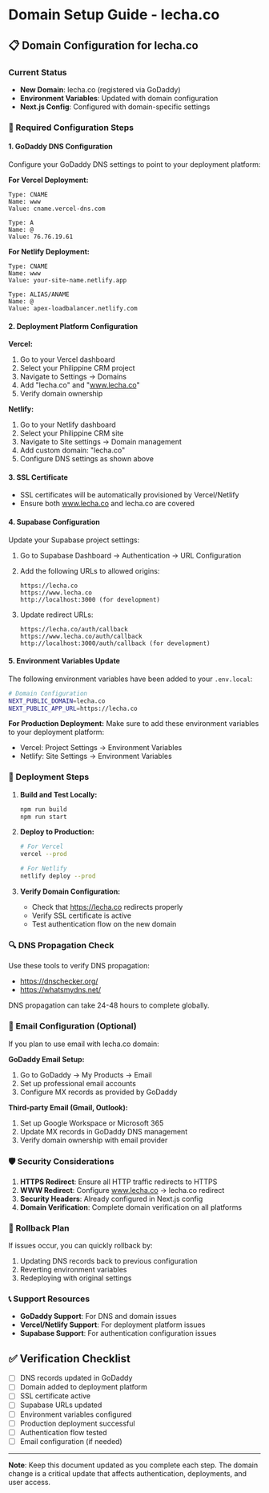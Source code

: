 # Domain Setup Guide - lecha.co

## 📋 Domain Configuration for lecha.co

### Current Status
- **New Domain**: lecha.co (registered via GoDaddy)
- **Environment Variables**: Updated with domain configuration
- **Next.js Config**: Configured with domain-specific settings

### 🔧 Required Configuration Steps

#### 1. GoDaddy DNS Configuration
Configure your GoDaddy DNS settings to point to your deployment platform:

**For Vercel Deployment:**
```
Type: CNAME
Name: www
Value: cname.vercel-dns.com

Type: A
Name: @
Value: 76.76.19.61
```

**For Netlify Deployment:**
```
Type: CNAME
Name: www
Value: your-site-name.netlify.app

Type: ALIAS/ANAME
Name: @
Value: apex-loadbalancer.netlify.com
```

#### 2. Deployment Platform Configuration

**Vercel:**
1. Go to your Vercel dashboard
2. Select your Philippine CRM project
3. Navigate to Settings → Domains
4. Add "lecha.co" and "www.lecha.co"
5. Verify domain ownership

**Netlify:**
1. Go to your Netlify dashboard
2. Select your Philippine CRM site
3. Navigate to Site settings → Domain management
4. Add custom domain: "lecha.co"
5. Configure DNS settings as shown above

#### 3. SSL Certificate
- SSL certificates will be automatically provisioned by Vercel/Netlify
- Ensure both www.lecha.co and lecha.co are covered

#### 4. Supabase Configuration
Update your Supabase project settings:

1. Go to Supabase Dashboard → Authentication → URL Configuration
2. Add the following URLs to allowed origins:
   ```
   https://lecha.co
   https://www.lecha.co
   http://localhost:3000 (for development)
   ```

3. Update redirect URLs:
   ```
   https://lecha.co/auth/callback
   https://www.lecha.co/auth/callback
   http://localhost:3000/auth/callback (for development)
   ```

#### 5. Environment Variables Update
The following environment variables have been added to your `.env.local`:

```bash
# Domain Configuration
NEXT_PUBLIC_DOMAIN=lecha.co
NEXT_PUBLIC_APP_URL=https://lecha.co
```

**For Production Deployment:**
Make sure to add these environment variables to your deployment platform:
- Vercel: Project Settings → Environment Variables
- Netlify: Site Settings → Environment Variables

### 🚀 Deployment Steps

1. **Build and Test Locally:**
   ```bash
   npm run build
   npm run start
   ```

2. **Deploy to Production:**
   ```bash
   # For Vercel
   vercel --prod

   # For Netlify
   netlify deploy --prod
   ```

3. **Verify Domain Configuration:**
   - Check that https://lecha.co redirects properly
   - Verify SSL certificate is active
   - Test authentication flow on the new domain

### 🔍 DNS Propagation Check
Use these tools to verify DNS propagation:
- https://dnschecker.org/
- https://whatsmydns.net/

DNS propagation can take 24-48 hours to complete globally.

### 📧 Email Configuration (Optional)
If you plan to use email with lecha.co domain:

**GoDaddy Email Setup:**
1. Go to GoDaddy → My Products → Email
2. Set up professional email accounts
3. Configure MX records as provided by GoDaddy

**Third-party Email (Gmail, Outlook):**
1. Set up Google Workspace or Microsoft 365
2. Update MX records in GoDaddy DNS management
3. Verify domain ownership with email provider

### 🛡️ Security Considerations

1. **HTTPS Redirect**: Ensure all HTTP traffic redirects to HTTPS
2. **WWW Redirect**: Configure www.lecha.co → lecha.co redirect
3. **Security Headers**: Already configured in Next.js config
4. **Domain Verification**: Complete domain verification on all platforms

### 🔄 Rollback Plan
If issues occur, you can quickly rollback by:
1. Updating DNS records back to previous configuration
2. Reverting environment variables
3. Redeploying with original settings

### 📞 Support Resources
- **GoDaddy Support**: For DNS and domain issues
- **Vercel/Netlify Support**: For deployment platform issues
- **Supabase Support**: For authentication configuration issues

## ✅ Verification Checklist

- [ ] DNS records updated in GoDaddy
- [ ] Domain added to deployment platform
- [ ] SSL certificate active
- [ ] Supabase URLs updated
- [ ] Environment variables configured
- [ ] Production deployment successful
- [ ] Authentication flow tested
- [ ] Email configuration (if needed)

---

**Note**: Keep this document updated as you complete each step. The domain change is a critical update that affects authentication, deployments, and user access.
